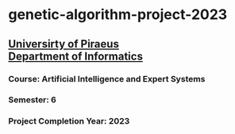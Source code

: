 # genetic-algorithm-project-2023
## [Universirty of Piraeus](https://www.unipi.gr/unipi/en/)<br>[Department of Informatics](https://www.cs.unipi.gr/index.php?lang=en)
### Course: Artificial Intelligence and Expert Systems
### Semester: 6
### Project Completion Year: 2023
